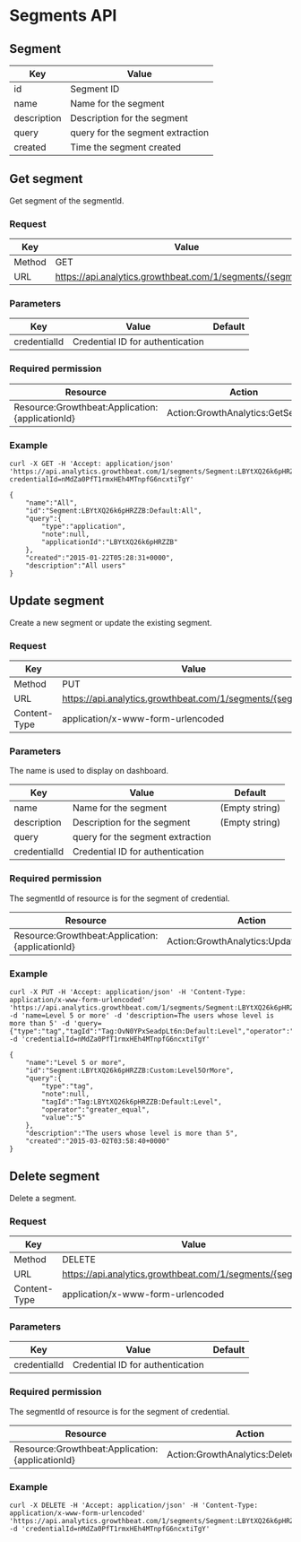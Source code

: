 # Segments API

## Segment

|Key|Value|
|---|---|
|id|Segment ID|
|name|Name for the segment|
|description|Description for the segment|
|query|query for the segment extraction|
|created|Time the segment created|

## Get segment

Get segment of the segmentId.

### Request

|Key|Value|
|---|---|
|Method|GET|
|URL|https://api.analytics.growthbeat.com/1/segments/{segmentId}|

### Parameters

|Key|Value|Default|
|---|---|---|
|credentialId|Credential ID for authentication||

### Required permission

|Resource|Action|
|---|---|
|Resource:Growthbeat:Application:{applicationId}|Action:GrowthAnalytics:GetSegment|

### Example

```
curl -X GET -H 'Accept: application/json' 'https://api.analytics.growthbeat.com/1/segments/Segment:LBYtXQ26k6pHRZZB:Default:All?credentialId=nMdZa0PfT1rmxHEh4MTnpfG6ncxtiTgY'
```

```
{
	"name":"All",
	"id":"Segment:LBYtXQ26k6pHRZZB:Default:All",
	"query":{
		"type":"application",
		"note":null,
		"applicationId":"LBYtXQ26k6pHRZZB"
	},
	"created":"2015-01-22T05:28:31+0000",
	"description":"All users"
}
```

## Update segment

Create a new segment or update the existing segment.

### Request

|Key|Value|
|---|---|
|Method|PUT|
|URL|https://api.analytics.growthbeat.com/1/segments/{segmentId}|
|Content-Type|application/x-www-form-urlencoded|

### Parameters

The name is used to display on dashboard.

|Key|Value|Default|
|---|---|---|
|name|Name for the segment|(Empty string)|
|description|Description for the segment|(Empty string)|
|query|query for the segment extraction||
|credentialId|Credential ID for authentication||

### Required permission

The segmentId of resource is for the segment of credential.

|Resource|Action|
|---|---|
|Resource:Growthbeat:Application:{applicationId}|Action:GrowthAnalytics:UpdateSegment|

### Example

```
curl -X PUT -H 'Accept: application/json' -H 'Content-Type: application/x-www-form-urlencoded' 'https://api.analytics.growthbeat.com/1/segments/Segment:LBYtXQ26k6pHRZZB:Custom:Level5OrMore' -d 'name=Level 5 or more' -d 'description=The users whose level is more than 5' -d 'query={"type":"tag","tagId":"Tag:OvN0YPxSeadpLt6n:Default:Level","operator":"greater_equal","value":"5"}' -d 'credentialId=nMdZa0PfT1rmxHEh4MTnpfG6ncxtiTgY'
```

```
{
	"name":"Level 5 or more",
	"id":"Segment:LBYtXQ26k6pHRZZB:Custom:Level5OrMore",
	"query":{
		"type":"tag",
		"note":null,
		"tagId":"Tag:LBYtXQ26k6pHRZZB:Default:Level",
		"operator":"greater_equal",
		"value":"5"
	},
	"description":"The users whose level is more than 5",
	"created":"2015-03-02T03:58:40+0000"
}
```

## Delete segment

Delete a segment.

### Request

|Key|Value|
|---|---|
|Method|DELETE|
|URL|https://api.analytics.growthbeat.com/1/segments/{segmentId}|
|Content-Type|application/x-www-form-urlencoded|

### Parameters

|Key|Value|Default|
|---|---|---|
|credentialId|Credential ID for authentication||

### Required permission

The segmentId of resource is for the segment of credential.

|Resource|Action|
|---|---|
|Resource:Growthbeat:Application:{applicationId}|Action:GrowthAnalytics:DeleteSegment|

### Example

```
curl -X DELETE -H 'Accept: application/json' -H 'Content-Type: application/x-www-form-urlencoded' 'https://api.analytics.growthbeat.com/1/segments/Segment:LBYtXQ26k6pHRZZB:Custom:Level5OrMore' -d 'credentialId=nMdZa0PfT1rmxHEh4MTnpfG6ncxtiTgY'
```

